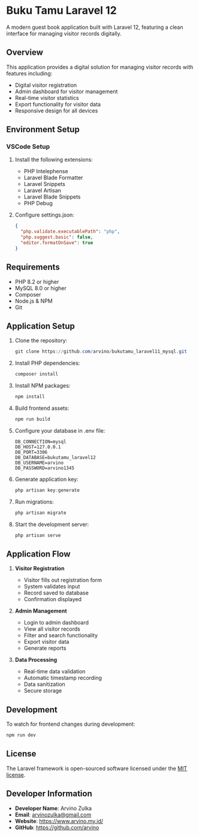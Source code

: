 # Buku Tamu Laravel 12

A modern guest book application built with Laravel 12, featuring a clean interface for managing visitor records digitally.

## Overview

This application provides a digital solution for managing visitor records with features including:
- Digital visitor registration
- Admin dashboard for visitor management
- Real-time visitor statistics
- Export functionality for visitor data
- Responsive design for all devices

## Environment Setup

### VSCode Setup
1. Install the following extensions:
   - PHP Intelephense
   - Laravel Blade Formatter
   - Laravel Snippets
   - Laravel Artisan
   - Laravel Blade Snippets
   - PHP Debug

2. Configure settings.json:
   ```json
   {
     "php.validate.executablePath": "php",
     "php.suggest.basic": false,
     "editor.formatOnSave": true
   }
   ```

## Requirements

- PHP 8.2 or higher
- MySQL 8.0 or higher
- Composer
- Node.js & NPM
- Git

## Application Setup

1. Clone the repository:
   ```powershell
   git clone https://github.com/arvino/bukutamu_laravel11_mysql.git
   ```

2. Install PHP dependencies:
   ```powershell
   composer install
   ```

3. Install NPM packages:
   ```powershell
   npm install
   ```

4. Build frontend assets:
   ```powershell
   npm run build
   ```

5. Configure your database in .env file:
   ```env
   DB_CONNECTION=mysql
   DB_HOST=127.0.0.1
   DB_PORT=3306
   DB_DATABASE=bukutamu_laravel12
   DB_USERNAME=arvino
   DB_PASSWORD=arvino1345
   ```

6. Generate application key:
   ```powershell
   php artisan key:generate
   ```

7. Run migrations:
   ```powershell
   php artisan migrate
   ```

8. Start the development server:
   ```powershell
   php artisan serve
   ```

## Application Flow

1. **Visitor Registration**
   - Visitor fills out registration form
   - System validates input
   - Record saved to database
   - Confirmation displayed

2. **Admin Management**
   - Login to admin dashboard
   - View all visitor records
   - Filter and search functionality
   - Export visitor data
   - Generate reports

3. **Data Processing**
   - Real-time data validation
   - Automatic timestamp recording
   - Data sanitization
   - Secure storage

## Development

To watch for frontend changes during development:
```powershell
npm run dev
```

## License

The Laravel framework is open-sourced software licensed under the [MIT license](https://opensource.org/licenses/MIT).

## Developer Information

- **Developer Name**: Arvino Zulka
- **Email**: arvinozulka@gmail.com
- **Website**: https://www.arvino.my.id/
- **GitHub**: https://github.com/arvino


